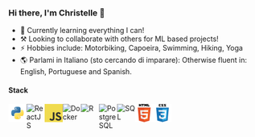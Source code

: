 ### Hi there, I'm Christelle 👋

- 🌱 Currently learning everything I can!
- ⚒  Looking to collaborate with others for ML based projects!
- ⚡  Hobbies include: Motorbiking, Capoeira, Swimming, Hiking, Yoga
- 🌎 Parlami in Italiano (sto cercando di imparare): Otherwise fluent in: English, Portuguese and Spanish.

#### Stack
<img align="left" alt="Python" width="36px" src="https://raw.githubusercontent.com/github/explore/80688e429a7d4ef2fca1e82350fe8e3517d3494d/topics/python/python.png" />
<img align="left" alt="ReactJS" width="36x" src="https://raw.githubusercontent.com/jalbertsr/logo-badge-images/master/img/react_logo.png" />
<img align="left" alt="JavaScript" width="36px" src="https://raw.githubusercontent.com/github/explore/80688e429a7d4ef2fca1e82350fe8e3517d3494d/topics/javascript/javascript.png" />
<img align="left" alt="Docker" width="36px" src="https://i.imgur.com/VyjCJuz.png" />
<img align="left" alt="R" width="36px" src="https://i0.wp.com/static1.squarespace.com/static/51156277e4b0b8b2ffe11c00/t/583ccafcbebafbc5c11fa6ec/1480379239088/RStudio-Ball.png?w=584&ssl=1" />
<img align="left" alt="PostgreSQL" width="36px" src="https://github.com/jalbertsr/logo-badge-images/blob/master/img/rsz_postgresql.png?raw=true" />
<img align="left" alt="SQL" width="36px" src="https://www.freeiconspng.com/uploads/sql-server-icon-png-29.png" />
<img align="left" alt="HTML5" width="36px" src="https://raw.githubusercontent.com/github/explore/80688e429a7d4ef2fca1e82350fe8e3517d3494d/topics/html/html.png" />
<img align="left" alt="CSS3" width="36px" src="https://raw.githubusercontent.com/github/explore/80688e429a7d4ef2fca1e82350fe8e3517d3494d/topics/css/css.png" />
